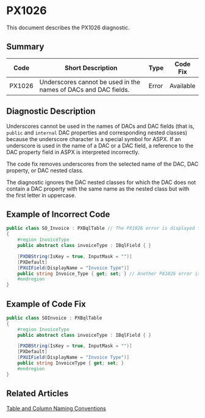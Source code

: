 # PX1026
This document describes the PX1026 diagnostic.

## Summary

| Code   | Short Description                                               | Type  | Code Fix  | 
| ------ | --------------------------------------------------------------- | ----- | --------- | 
| PX1026 | Underscores cannot be used in the names of DACs and DAC fields. | Error | Available |

## Diagnostic Description
Underscores cannot be used in the names of DACs and DAC fields (that is, `public` and `internal` DAC properties and corresponding nested classes) because the underscore character is a special symbol for ASPX. If an underscore is used in the name of a DAC or a DAC field, a reference to the DAC property field in ASPX is interpreted incorrectly.

The code fix removes underscores from the selected name of the DAC, DAC property, or DAC nested class.

The diagnostic ignores the DAC nested classes for which the DAC does not contain a DAC property with the same name as the nested class but with the first letter in uppercase.

## Example of Incorrect Code

```C#
public class SO_Invoice : PXBqlTable // The PX1026 error is displayed for this line.
{
	#region InvoiceType
	public abstract class invoiceType : IBqlField { }

	[PXDBString(IsKey = true, InputMask = "")]
	[PXDefault]
	[PXUIField(DisplayName = "Invoice Type")] 
	public string Invoice_Type { get; set; } // Another PX1026 error is displayed for this line.
	#endregion
}
```

## Example of Code Fix

```C#
public class SOInvoice : PXBqlTable
{
	#region InvoiceType
	public abstract class invoiceType : IBqlField { }

	[PXDBString(IsKey = true, InputMask = "")]
	[PXDefault]
	[PXUIField(DisplayName = "Invoice Type")] 
	public string InvoiceType { get; set; }
	#endregion
}
```

## Related Articles

[Table and Column Naming Conventions](https://help.acumatica.com/Help?ScreenId=ShowWiki&pageid=74ee714c-b70a-4f67-8647-329c5b774b2c)